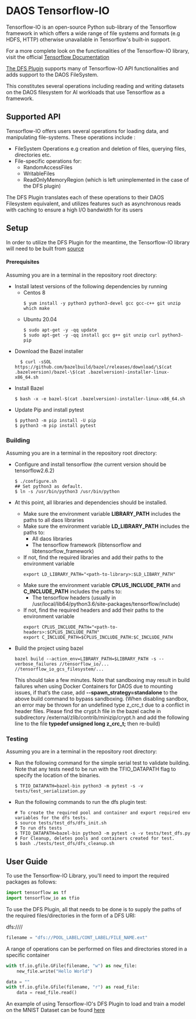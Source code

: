 # DAOS Tensorflow-IO

Tensorflow-IO is an open-source Python sub-library of the Tensorflow framework in 
which offers a wide range of file systems and formats (e.g HDFS, HTTP) otherwise unavailable 
in Tensorflow's built-in support.

For a more complete look on the functionalities of the Tensorflow-IO library,
visit the official [Tensorflow Documentation](#https://www.tensorflow.org/api_docs/python/tf/io/gfile)

[The DFS Plugin](#https://github.com/daos-stack/tensorflow-io-daos/tree/devel/tensorflow_io/core/filesystems/dfs) supports 
many of Tensorflow-IO API functionalities and adds support to the DAOS FileSystem.

This constitutes several operations including reading and writing datasets 
on the DAOS filesystem for AI workloads that use Tensorflow as a framework.

## Supported API

Tensorflow-IO offers users several operations for loading data, and manipulating 
file-systems. These operations include :
* FileSystem Operations e.g creation and deletion of files, querying files, 
 directories etc.
* File-specific operations for:
  * RandomAccessFiles
  * WritableFiles
  * ReadOnlyMemoryRegion (which is left unimplemented in the case of the DFS plugin)

The DFS Plugin translates each of these operations to their DAOS Filesystem equivalent,
and utilizes features such as asynchronous reads with caching to ensure a high I/O bandwidth
for its users

## Setup
In order to utilize the DFS Plugin for the meantime, the Tensorflow-IO library will need to be
built from [source](#https://github.com/daos-stack/tensorflow-io-daos/tree/devel)

#### Prerequisites
Assuming you are in a terminal in the repository root directory:

* Install latest versions of the following dependencies by running
    * Centos 8
      ```
      $ yum install -y python3 python3-devel gcc gcc-c++ git unzip which make
      ```
    *  Ubuntu 20.04
       ```
       $ sudo apt-get -y -qq update 
       $ sudo apt-get -y -qq install gcc g++ git unzip curl python3-pip
       ```
* Download the Bazel installer
  ```
    $ curl -sSOL https://github.com/bazelbuild/bazel/releases/download/\$(cat .bazelversion)/bazel-\$(cat .bazelversion)-installer-linux-x86_64.sh
  ```
* Install Bazel
  ```
  $ bash -x -e bazel-$(cat .bazelversion)-installer-linux-x86_64.sh
  ```
* Update Pip and install pytest
  ```
  $ python3 -m pip install -U pip
  $ python3 -m pip install pytest
  ```

### Building

Assuming you are in a terminal in the repository root directory:

* Configure and install tensorflow (the current version should be tensorflow2.6.2)
  ```
  $ ./configure.sh
  ## Set python3 as default.
  $ ln -s /usr/bin/python3 /usr/bin/python
  ```

* At this point, all libraries and dependencies should be installed.
    * Make sure the environment variable **LIBRARY_PATH** includes the paths to all daos libraries
    * Make sure the environment variable **LD_LIBRARY_PATH** includes the paths to:
        * All daos libraries
        * The tensorflow framework (libtensorflow and libtensorflow_framework)
    * If not, find the required libraries and add their paths to the environment variable
      ```
      export LD_LIBRARY_PATH="<path-to-library>:$LD_LIBARY_PATH"
      ```
    * Make sure the environment variable **CPLUS_INCLUDE_PATH** and **C_INCLUDE_PATH** includes the paths to:
        * The tensorflow headers (usually in /usr/local/lib64/python3.6/site-packages/tensorflow/include)
    * If not, find the required headers and add their paths to the environment variable
      ```
      export CPLUS_INCLUDE_PATH="<path-to-headers>:$CPLUS_INCLUDE_PATH"
      export C_INCLUDE_PATH=$CPLUS_INCLUDE_PATH:$C_INCLUDE_PATH
      ```

* Build the project using bazel
  ```
  bazel build --action_env=LIBRARY_PATH=$LIBRARY_PATH -s --verbose_failures //tensorflow_io/... //tensorflow_io_gcs_filesystem/...
  ```
  This should take a few minutes. Note that sandboxing may result in build failures when using Docker Containers for DAOS due to mounting issues, if that’s the case, add **--spawn_strategy=standalone** to the above build command to bypass sandboxing. (When disabling sandbox, an error may be thrown for an undefined type z_crc_t due to a conflict in header files. Please find the crypt.h file in the bazel cache in subdirectory /external/zlib/contrib/minizip/crypt.h and add the following line to the file **typedef unsigned long z_crc_t;** then re-build)



### Testing
Assuming you are in a terminal in the repository root directory:

* Run the following command for the simple serial test to validate building. Note that any tests need to be run with the TFIO_DATAPATH flag to specify the location of the binaries.
  ```
  $ TFIO_DATAPATH=bazel-bin python3 -m pytest -s -v tests/test_serialization.py

  ```

* Run the following commands to run the dfs plugin test:
  ```
  # To create the required pool and container and export required env variables for the dfs tests.
  $ source tests/test_dfs/dfs_init.sh
  # To run dfs tests
  $ TFIO_DATAPATH=bazel-bin python3 -m pytest -s -v tests/test_dfs.py
  # For Cleanup, deletes pools and containers created for test.
  $ bash ./tests/test_dfs/dfs_cleanup.sh
  ```

## User Guide

To use the Tensorflow-IO Library, you'll need to import the required packages 
as follows:

```python
import tensorflow as tf
import tensorflow_io as tfio
```

To use the DFS Plugin, all that needs to be done is to supply the paths of the required
files/directories in the form of a DFS URI:

dfs://<Pool-Label-or-UUID>/<Cont-Label-Or-UUID>/<Path>

```python
filename = "dfs://POOL_LABEL/CONT_LABEL/FILE_NAME.ext"
```

A range of operations can be performed on files and directories stored in a specific
container

```python
with tf.io.gfile.GFile(filename, "w") as new_file:
    new_file.write("Hello World")

data = ""
with tf.io.gfile.Gfile(filename, "r") as read_file:
    data = read_file.read()
```

An example of using Tensorflow-IO's DFS Plugin to load and train a model on the MNIST Dataset
can be found [here](#https://github.com/daos-stack/tensorflow-io-daos/blob/devel/docs/tutorials/daos.ipynb)
